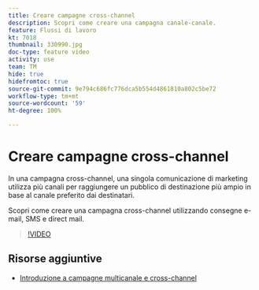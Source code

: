 ```yaml
---
title: Creare campagne cross-channel
description: Scopri come creare una campagna canale-canale.
feature: Flussi di lavoro
kt: 7018
thumbnail: 330990.jpg
doc-type: feature video
activity: use
team: TM
hide: true
hidefromtoc: true
source-git-commit: 9e794c686fc776dca5b554d4861810a802c5be72
workflow-type: tm+mt
source-wordcount: '59'
ht-degree: 100%

---
```


# Creare campagne cross-channel

In una campagna cross-channel, una singola comunicazione di marketing utilizza più canali per raggiungere un pubblico di destinazione più ampio in base al canale preferito dai destinatari.

Scopri come creare una campagna cross-channel utilizzando consegne e-mail, SMS e direct mail.

>[!VIDEO](https://video.tv.adobe.com/v/330990?quality=12)

## Risorse aggiuntive

* [Introduzione a campagne multicanale e cross-channel](/help/orchestrate-campaigns/introduction-to-cross-and-multi-channel-campaigns.md)
